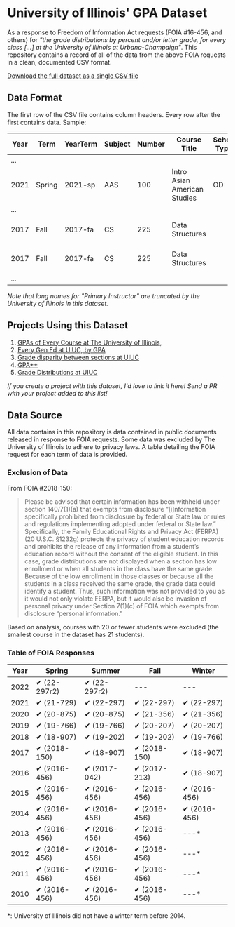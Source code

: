 # University of Illinois' GPA Dataset

As a response to Freedom of Information Act requests (FOIA #16-456, and others) for *"the grade distributions by percent and/or letter grade, for every class [...] at the University of Illinois at Urbana-Champaign"*.  This repository contains a record of all of the data from the above FOIA requests in a clean, documented CSV format.

[Download the full dataset as a single CSV file](https://raw.githubusercontent.com/wadefagen/datasets/master/gpa/uiuc-gpa-dataset.csv)

## Data Format

The first row of the CSV file contains column headers. Every row after the first contains data. Sample:

| Year | Term | YearTerm | Subject | Number | Course Title | Sched Type | A+ | A | A- | B+ | B | B- | C+ | C | C- | D+ | D | D- | F | W | Primary Instructor |
| ---- | ---- | -------- | ------- | ------ | ------------ | ---------- | -- | - | -- | -- | - | -- | -- | - | -- | -- | - | -- | - | - | ------------------ |
| ... |
| 2021 | Spring | 2021-sp | AAS | 100 | Intro Asian American Studies | OD | 14 | 9 | 0 | 2 | 2 | 0 | 0 | 0 | 1 | 1 | 0 | 1 | 0 | 0 | Boonsripaisal, Simon |
| ... |
| 2017 | Fall | 2017-fa | CS | 225 | Data Structures |  | 114 | 47 | 27 | 6 | 28 | 17 | 14 | 18 | 13 | 12 | 9 | 12 | 16 | 2 | Fagen-Ulmschnei, Wade A |
| 2017 | Fall | 2017-fa | CS | 225 | Data Structures |  | 121 | 40 | 27 | 20 | 29 | 16 | 14 | 24 | 4 | 12 | 14 | 16 | 14 | 4 | Fagen-Ulmschnei, Wade A |
| ... |

*Note that long names for "Primary Instructor" are truncated by the University of Illinois in this dataset.*

## Projects Using this Dataset

1. [GPAs of Every Course at The University of Illinois](http://waf.cs.illinois.edu/discovery/gpa_of_every_course_at_illinois/), 
2. [Every Gen Ed at UIUC, by GPA](http://waf.cs.illinois.edu/discovery/every_gen_ed_at_uiuc_by_gpa/)
3. [Grade disparity between sections at UIUC](http://waf.cs.illinois.edu/discovery/grade_disparity_between_sections_at_uiuc/)
4. [GPA++](https://chinmayamahesh.me/gpa)
5. [Grade Distributions at UIUC](https://coursegrades.web.illinois.edu/)

*If you create a project with this dataset, I'd love to link it here!  Send a PR with your project added to this list!*

## Data Source

All data contains in this repository is data contained in public documents released in response to FOIA requests.  Some data was excluded by The University of Illinois to adhere to privacy laws.  A table detailing the FOIA request for each term of data is provided.

### Exclusion of Data

From FOIA #2018-150:

> Please be advised that certain information has been withheld under section 140/7(1)(a) that exempts from disclosure “[i]nformation specifically prohibited from disclosure by federal or State law or rules and regulations implementing adopted under federal or State law.” Specifically, the Family Educational Rights and Privacy Act (FERPA) (20 U.S.C. §1232g) protects the privacy of student education records and prohibits the release of any information from a student’s education record without the consent of the eligible student. In this case, grade distributions are not displayed when a section has low enrollment or when all students in the class have the same grade. Because of the low enrollment in those classes or because all the students in a class received the same grade, the grade data could identify a student.  Thus, such information was not provided to you as it would not only violate FERPA, but it would also be invasion of personal privacy under Section 7(1)(c) of FOIA which exempts from disclosure “personal information.” 

Based on analysis, courses with 20 or fewer students were excluded (the smallest course in the dataset has 21 students).

### Table of FOIA Responses

| Year | Spring       | Summer        | Fall         | Winter        |
| ---- | ------------ | ------------- | ------------ | ------------- |
| 2022 | ✔ (22-297r2) | ✔ (22-297r2) | ---          | ---           |   
| 2021 | ✔ (21-729)   | ✔ (22-297)   | ✔ (22-297)   | ✔ (22-297)   |   
| 2020 | ✔ (20-875)   | ✔ (20-875)   | ✔ (21-356)   | ✔ (21-356)   |   
| 2019 | ✔ (19-766)   | ✔ (19-766)   | ✔ (20-207)   | ✔ (20-207)   |   
| 2018 | ✔ (18-907)   | ✔ (19-202)   | ✔ (19-202)   | ✔ (19-766)   |   
| 2017 | ✔ (2018-150) | ✔ (18-907)   | ✔ (2018-150) | ✔ (18-907)   |   
| 2016 | ✔ (2016-456) | ✔ (2017-042) | ✔ (2017-213) | ✔ (18-907)   |
| 2015 | ✔ (2016-456) | ✔ (2016-456) | ✔ (2016-456) | ✔ (2016-456) |
| 2014 | ✔ (2016-456) | ✔ (2016-456) | ✔ (2016-456) | ✔ (2016-456) |
| 2013 | ✔ (2016-456) | ✔ (2016-456) | ✔ (2016-456) | ---*          |
| 2012 | ✔ (2016-456) | ✔ (2016-456) | ✔ (2016-456) | ---*          |
| 2011 | ✔ (2016-456) | ✔ (2016-456) | ✔ (2016-456) | ---*          |
| 2010 | ✔ (2016-456) | ✔ (2016-456) | ✔ (2016-456) | ---*          |

*: University of Illinois did not have a winter term before 2014.
